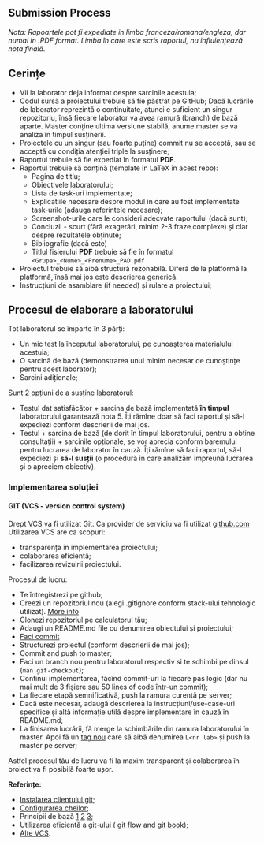 ## Submission Process

*Nota: Rapoartele pot fi expediate in limba franceza/romana/engleza, dar numai in .PDF format.
Limba în care este scris raportul, nu influiențează nota finală.*

## Cerințe

- Vii la laborator deja informat despre sarcinile acestuia;
- Codul sursă a proiectului trebuie să fie păstrat pe GitHub;
Dacă lucrările de laborator reprezintă o continuitate,
atunci e suficient un singur repozitoriu, însă fiecare laborator va avea ramură (branch) de bază aparte. Master conține ultima versiune stabilă, anume master se va analiza în timpul susținerii.
- Proiectele cu un singur (sau foarte puține) commit nu se acceptă, sau se acceptă cu condiția atenției triple la susținere;
- Raportul trebuie să fie expediat în formatul **PDF**.
- Raportul trebuie să conțină (template în LaTeX în acest repo):
    - Pagina de titlu;
    - Obiectivele laboratorului;
    - Lista de task-uri implementate;
    - Explicatiile necesare despre modul in care au fost implementate task-urile (adauga referintele necesare);
    - Screenshot-urile care le consideri adecvate raportului (dacă sunt);
    - Concluzii - scurt (fără exagerări, minim 2-3 fraze complexe) și clar despre rezultatele obținute;
    - Bibliografie (dacă este)
    - Titlul fisierului **PDF** trebuie să fie în formatul
    `<Grupa>_<Nume>_<Prenume>_PAD.pdf`
- Proiectul trebuie să aibă structură rezonabilă. Diferă de la platformă la platformă, însă mai jos este descrierea generică.
- Instrucțiuni de asamblare (if needed) și rulare a proiectului;

## Procesul de elaborare a laboratorului

Tot laboratorul se împarte în 3 părți:
- Un mic test la începutul laboratorului, pe cunoașterea materialului acestuia;
- O sarcină de bază (demonstrarea unui minim necesar de cunoștințe pentru acest laborator);
- Sarcini adiționale;

Sunt 2 opțiuni de a susține laboratorul:
- Testul dat satisfăcător + sarcina de bază implementată **în timpul** laboratorului garantează nota 5. Îți rămîne doar să faci raportul și să-l expediezi conform descrierii de mai jos.
- Testul + sarcina de bază (de dorit în timpul laboratorului, pentru a obține consultații) + sarcinile opționale,
se vor aprecia conform baremului pentru lucrarea de laborator în cauză.
Îți rămîne să faci raportul, să-l expediezi și **să-l susții** (o procedură în care analizăm împreună lucrarea și o apreciem obiectiv).

### Implementarea soluției

#### GIT (VCS - version control system)
Drept VCS va fi utilizat Git. Ca provider de serviciu va fi utilizat [github.com](https://github.com)
Utilizarea VCS are ca scopuri:
- transparența în implementarea proiectului;
- colaborarea eficientă;
- facilizarea revizuirii proiectului.

Procesul de lucru:
- Te întregistrezi pe github;
- Creezi un repozitoriul nou (alegi .gitignore conform stack-ului tehnologic utilizat).
[More info](http://git-scm.com/book/en/v2/Git-Basics-Recording-Changes-to-the-Repository#Ignoring-Files)
- Clonezi repozitoriul pe calculatorul tău;
- Adaugi un README.md file cu denumirea obiectului și proiectului;
- [Faci commit](https://help.github.com/articles/adding-a-file-to-a-repository-from-the-command-line/)
- Structurezi proiectul (conform descrierii de mai jos);
- Commit and push to master;
- Faci un branch nou pentru laboratorul respectiv si te schimbi pe dinsul (`man git-checkout`);
- Continui implementarea, făcînd commit-uri la fiecare pas logic (dar nu mai mult de 3 fișiere sau 50 lines of code într-un commit);
- La fiecare etapă semnificativă, push la ramura curentă pe server;
- Dacă este necesar, adaugă descrierea la instrucțiuni/use-case-uri specifice și altă informație utilă despre implementare în cauză în README.md;
- La finisarea lucrării, fă merge la schimbările din ramura laboratorului în master. Apoi fă un [tag nou](https://git-scm.com/book/en/v2/Git-Basics-Tagging) care să aibă denumirea `L<nr lab>` și push la master pe server;

Astfel procesul tău de lucru va fi la maxim transparent și colaborarea în proiect va fi posibilă foarte ușor.

**Referințe:**
- [Instalarea clientului git](https://git-scm.com/downloads);
- [Configurarea cheilor](https://help.github.com/articles/generating-an-ssh-key/);
- Principii de bază
[1](http://www.manniwood.com/starting_a_project_with_git.html)
[2](http://www-cs-students.stanford.edu/~blynn/gitmagic/)
[3](http://www.vogella.com/articles/Git/article.html);
- Utilizarea eficientă a git-ului (
[git flow](http://nvie.com/posts/a-successful-git-branching-model/) and
[git book](http://git-scm.com/book));
- [Alte VCS](https://biz30.timedoctor.com/git-mecurial-and-cvs-comparison-of-svn-software/).
